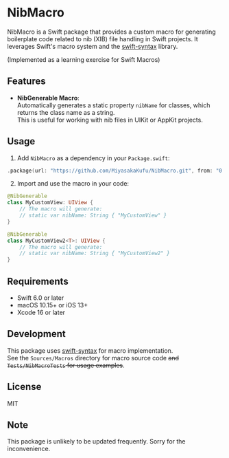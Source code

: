 # NibMacro

NibMacro is a Swift package that provides a custom macro for generating boilerplate code related to nib (XIB) file handling in Swift projects. It leverages Swift's macro system and the [swift-syntax](https://github.com/apple/swift-syntax) library.

(Implemented as a learning exercise for Swift Macros)

## Features

- **NibGenerable Macro**:  
  Automatically generates a static property `nibName` for classes, which returns the class name as a string.  
  This is useful for working with nib files in UIKit or AppKit projects.

## Usage

1. Add `NibMacro` as a dependency in your `Package.swift`:

```swift
.package(url: "https://github.com/MiyasakaKufu/NibMacro.git", from: "0.0.1")
```

2. Import and use the macro in your code:

```swift
@NibGenerable
class MyCustomView: UIView {
    // The macro will generate:
    // static var nibName: String { "MyCustomView" }
}

@NibGenerable
class MyCustomView2<T>: UIView {
    // The macro will generate:
    // static var nibName: String { "MyCustomView2" }
}
```

## Requirements

- Swift 6.0 or later
- macOS 10.15+ or iOS 13+
- Xcode 16 or later

## Development

This package uses [swift-syntax](https://github.com/apple/swift-syntax) for macro implementation.  
See the `Sources/Macros` directory for macro source code ~~and `Tests/NibMacroTests` for usage examples~~.

## License

MIT

## Note

This package is unlikely to be updated frequently. Sorry for the inconvenience.
